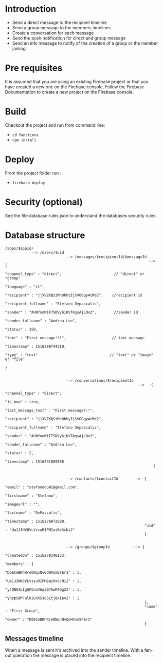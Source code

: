 # Introduction

* Send a direct message to the recipient timeline
* Send a group message to the members timelines
* Create a conversation for each message
* Send the push notification for direct and group message
* Send an info message to notify of the creation of a group or the member joining

# Pre requisites

It is assumed that you are using an existing Firebase project or that you have created a new one on the Firebase console. Follow the Firebase Documentation to create a new project on the Firebase console.

# Build
Checkout the project and run from command line:
* ```cd functions```
* ```npm install```

# Deploy

From the project folder run :
* ```firebase deploy```

# Security (optional)
See the file database.rules.json to understand the databases security rules.


# Database structure

```
/apps/$appId/
            --> /users/$uid
                            --> /messages/$recipientId/$messageId
                                                                  --> {
                                                                        "channel_type" : "direct",                        // "direct" or "group"
                                                                        "language" : "it",
                                                                        "recipient" : "jjXVZKQSzMhOhhyIjSVOGqy4cMd2",    //recipient id
                                                                        "recipient_fullname" : "Stefano Depascalis",
                                                                        "sender" : "AHNfnoWiF7SDVy6iKVTmgsAjLOv2",        //sender id
                                                                        "sender_fullname" : "Andrea Leo",
                                                                        "status" : 150,
                                                                        "text" : "First message!!!",                     // text message
                                                                        "timestamp" : 1516288744310,
                                                                        "type" : "text"                                 // "text" or "image" or "file"                 
                                                                      }


                            --> /conversations/$recipientId
                                                             -->   {
                                                                    "channel_type" : "direct",
                                                                    "is_new" : true,
                                                                    "last_message_text" : "First message!!!",
                                                                    "recipient" : "jjXVZKQSzMhOhhyIjSVOGqy4cMd2",
                                                                    "recipient_fullname" : "Stefano Depascalis",
                                                                    "sender" : "AHNfnoWiF7SDVy6iKVTmgsAjLOv2",
                                                                    "sender_fullname" : "Andrea Leo",
                                                                    "status" : 2,
                                                                    "timestamp" : 1516291089368
                                                                    }
                            
                            
                            --> /contacts/$contactId       -->  {
                                                                "email" : "stefanodp91@gmail.com",
                                                                "firstname" : "Stefano",
                                                                "imageurl" : "",
                                                                "lastname" : "DePascalis",
                                                                "timestamp" : 1516276972508,
                                                                "uid" : "Ua1JIHK8VLVzsuRIPM2ai0xScNi2"
                                                                }


                            --> /groups/$groupId           --> {
                                                                "createdOn" : 1516278346153,
                                                                "members" : {
                                                                    "DQ6CmBKhRreONqnNvQdHVom5FEr1" : 1,
                                                                    "Ua1JIHK8VLVzsuRIPM2ai0xScNi2" : 1,
                                                                    "y4QN01LIgGPGnoV6ql07hwPAQg23" : 1,
                                                                    "yRzpS8hFulR2GnX5s85Ltj8xipv2" : 1
                                                                },
                                                                "name" : "First Group",
                                                                "owner" : "DQ6CmBKhRreONqnNvQdHVom5FEr1"
                                                                }
```                                                 




## Messages timeline
When a message is sent it's archived into the sender timeline. With a fan-out operation the message is placed into the recipient timeline.

